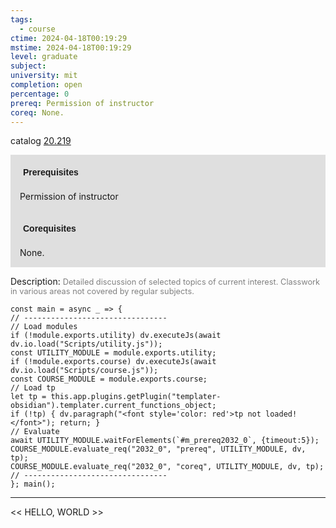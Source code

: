 ```yaml
---
tags:
  - course
ctime: 2024-04-18T00:19:29
mstime: 2024-04-18T00:19:29
level: graduate
subject: 
university: mit
completion: open
percentage: 0
prereq: Permission of instructor
coreq: None.
---
```


catalog [20.219](http://student.mit.edu/catalog/m20a.html#20.219)

<span style="display: block; padding: 15px; background-color: rgb(100, 100, 100, 0.2);"><font id="m_prereq2032_0" style="display: block; font-family: Arial, sans-serif; font-weight: bold; padding: 5px">Prerequisites</font><br><span id="prereq2032_0">Permission of instructor</span></span>
<span style="display: block; padding: 15px; background-color: rgb(100, 100, 100, 0.2);"><font id="m_coreq2032_0" style="display: block; font-family: Arial, sans-serif; font-weight: bold; padding: 5px">Corequisites</font><br><span id="coreq2032_0">None.</span></span>

<font style="">Description:</font>
<font style="color: grey; font-size: 0.8rem;">Detailed discussion of selected topics of current interest. Classwork in various areas not covered by regular subjects.</font>

```dataviewjs
const main = async _ => {
// --------------------------------
// Load modules
if (!module.exports.utility) dv.executeJs(await dv.io.load("Scripts/utility.js"));
const UTILITY_MODULE = module.exports.utility;
if (!module.exports.course) dv.executeJs(await dv.io.load("Scripts/course.js"));
const COURSE_MODULE = module.exports.course;
// Load tp
let tp = this.app.plugins.getPlugin("templater-obsidian").templater.current_functions_object;
if (!tp) { dv.paragraph("<font style='color: red'>tp not loaded!</font>"); return; }
// Evaluate
await UTILITY_MODULE.waitForElements(`#m_prereq2032_0`, {timeout:5});
COURSE_MODULE.evaluate_req("2032_0", "prereq", UTILITY_MODULE, dv, tp);
COURSE_MODULE.evaluate_req("2032_0", "coreq", UTILITY_MODULE, dv, tp);
// --------------------------------
}; main();
```

---

<< HELLO, WORLD >>
